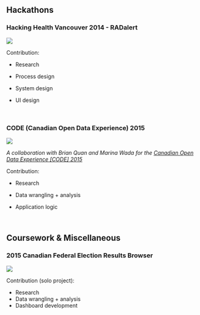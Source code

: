 <!--- ## Welcome to GitHub Pages


You can use the [editor on GitHub](https://github.com/submodality/folio/edit/master/index.md) to maintain and preview the content for your website in Markdown files.

Whenever you commit to this repository, GitHub Pages will run [Jekyll](https://jekyllrb.com/) to rebuild the pages in your site, from the content in your Markdown files. 


### Markdown

Markdown is a lightweight and easy-to-use syntax for styling your writing. It includes conventions for

```markdown
Syntax highlighted code block

# Header 1
## Header 2
### Header 3

- Bulleted
- List

1. Numbered
2. List

**Bold** and _Italic_ and `Code` text

[Link](url) and ![Image](src)
```

For more details see [GitHub Flavored Markdown](https://guides.github.com/features/mastering-markdown/).

### Jekyll Themes

Your Pages site will use the layout and styles from the Jekyll theme you have selected in your [repository settings](https://github.com/submodality/folio/settings). The name of this theme is saved in the Jekyll `_config.yml` configuration file.

### Support or Contact

Having trouble with Pages? Check out our [documentation](https://help.github.com/categories/github-pages-basics/) or [contact support](https://github.com/contact) and we’ll help you sort it out.

---> 

## Hackathons 

### Hacking Health Vancouver 2014 - RADalert 

[<img src = "https://github.com/submodality/submodality/raw/master/assets/img/RADalert.png">](//www.slideshare.net/VivienLo1/ra-dalert-presentation-fixed)

<!---[RADalert - mentorship award winning concept at Hacking Health Vancouver 2014](//www.slideshare.net/VivienLo1/ra-dalert-presentation-fixed)
 Content ---> 
Contribution: 
- Research
- Process design
- System design
- UI design
  
  <br />  
  
### CODE (Canadian Open Data Experience) 2015 
[<img src="http://i.imgur.com/9r8T87v.png">](http://code2015.brianquan.com/)

_A collaboration with Brian Quan and Marina Wada for the [Canadian Open Data Experience [CODE] 2015](http://www.canadianopendataexperience.ca/)_

Contribution: 
- Research
- Data wrangling + analysis
- Application logic
  
  <br />  
  
## Coursework & Miscellaneous
### 2015 Canadian Federal Election Results Browser 
[<img src="http://i.imgur.com/wB4Gzh5.png">](https://public.tableau.com/views/2015CanadianFederalElectionResultsBrowser/42ndCanadianFederalElectionResults?:embed=y&amp;:display_count=yes)

Contribution (solo project): 
- Research
- Data wrangling + analysis
- Dashboard development
  
  

